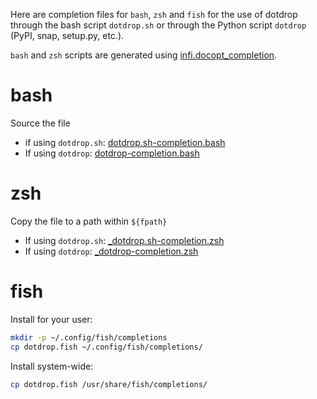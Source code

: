 Here are completion files for `bash`, `zsh` and `fish`
for the use of dotdrop through the bash script `dotdrop.sh`
or through the Python script `dotdrop` (PyPI, snap, setup.py, etc.).

`bash` and `zsh` scripts are generated using
[infi.docopt_completion](https://github.com/Infinidat/infi.docopt_completion).

# bash

Source the file

* if using `dotdrop.sh`: [dotdrop.sh-completion.bash](dotdrop.sh-completion.bash)
* If using `dotdrop`: [dotdrop-completion.bash](dotdrop-completion.bash)

# zsh

Copy the file to a path within `${fpath}`

* If using `dotdrop.sh`: [_dotdrop.sh-completion.zsh](_dotdrop.sh-completion.zsh)
* If using `dotdrop`: [_dotdrop-completion.zsh](_dotdrop-completion.zsh)

# fish

Install for your user:
```bash
mkdir -p ~/.config/fish/completions
cp dotdrop.fish ~/.config/fish/completions/
```

Install system-wide:
```bash
cp dotdrop.fish /usr/share/fish/completions/
```
